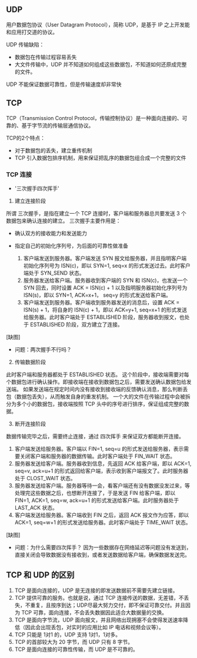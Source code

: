 ## UDP

用户数据包协议（User Datagram Protocol），简称 UDP，是基于 IP 之上开发能和应用打交道的协议。

UDP 传输缺陷：

* 数据包在传输过程容易丢失
* 大文件传输中，UDP 并不知道如何组成这些数据包，不知道如何还原成完整的文件。

UDP 不能保证数据可靠性，但是传输速度却非常快

## TCP

TCP（Transmission Control Protocol，传输控制协议）是一种面向连接的、可靠的、基于字节流的传输层通信协议。

TCP的2个特点：

* 对于数据包的丢失，建立重传机制
* TCP 引入数据包排序机制，用来保证把乱序的数据包组合成一个完整的文件

### TCP 连接

* '三次握手四次挥手'

1. 建立连接阶段

所谓 三次握手，是指在建立一个 TCP 连接时，客户端和服务器总共要发送 3 个数据包来确认连接的建立。
三次握手主要作用是：

* 确认双方的接收能力和发送能力
* 指定自己的初始化序列号，为后面的可靠性做准备

  1. 客户端发送到服务器。客户端发送 SYN 报文给服务器，并且指明客户端初始化序列号为 ISN(c)，即以 SYN=1, seq=x 的形式发送过去。此时客户端处于 SYN_SEND 状态。
  2. 服务器发送给客户端。服务器收到客户端的 SYN 和 ISN(c)，也发送一个 SYN 回去，同时设置 ACK = ISN(c) + 1 以及指明服务器初始化序列号为 ISN(s)，即以 SYN=1, ACK=x+1， seq=y 的形式发送给客户端。
  3. 客户端发送到服务器。客户端收到服务器发送的消息后，设置 ACK = ISN(s) + 1，将自身的 ISN(c) + 1，即以 ACK=y+1, seq=x+1 的形式发送给服务器。此时客户端处于 ESTABLISHED 阶段，服务器收到报文，也处于 ESTABLISHED 阶段，双方建立了连接。

[缺图]

* 问题：两次握手不行吗？

2. 传输数据阶段

此时客户端和服务器都处于 ESTABLISHED 状态。
这个阶段中，接收端需要对每个数据包进行确认操作。即接收端在接收到数据包之后，需要发送确认数据包给发送端。
如果发送端在规定时间内没有接收到接收端的反馈确认消息，那么判断丢包（数据包丢失），从而触发自身的重发机制。
一个大的文件在传输过程中会被拆分为多个小的数据包，接收端按照 TCP 头中的序号进行排序，保证组成完整的数据。

3. 断开连接阶段

数据传输完毕之后，需要终止连接，通过 四次挥手 来保证双方都能断开连接。

1. 客户端发送给服务器。客户端以 FIN=1, seq=u 的形式发送给服务器，表示需要关闭客户端和服务器的数据传输。此时客户端处于 FIN_WAIT 状态。
2. 服务器发送给客户端。服务器收到信息，先返回 ACK 给客户端，即以 ACK=1, seq=v, ack=u+1 的形式返回给客户端，表示收到客户端报文了。此时服务器处于 CLOST_WAIT 状态。
3. 服务器发送给客户端。服务器等待一会，看客户端还有没有数据没发过来，等处理完这些数据之后，也想断开连接了，于是发送 FIN 给客户端，即以 FIN=1, ACK=1, seq=w, ack=u+1 的形式发送给客户端。此时服务器处于 LAST_ACK 状态。
4. 客户端发送给服务器。客户端收到 FIN 之后，返回 ACK 报文作为应答，即以 ACK=1, seq=w+1 的形式发送给服务器。此时客户端处于 TIME_WAIT 状态。

[缺图]

* 问题：为什么需要四次挥手？
因为一些数据存在网络延迟等问题没有发送到，直接关闭会导致数据没有接收到，或者发送数据给客户端，确保数据发送完。

## TCP 和 UDP 的区别

1. TCP 是面向连接的，UDP 是无连接的即发送数据前不需要先建立链接。
2. TCP 提供可靠的服务。也就是说，通过 TCP 连接传送的数据，无差错，不丢失，不重复，且按序到达；UDP尽最大努力交付，即不保证可靠交付。并且因为 TCP 可靠，面向连接，不会丢失数据因此适合大数据量的交换。
3. TCP 是面向字节流，UDP 面向报文，并且网络出现拥塞不会使得发送速率降低（因此会出现丢包，对实时的应用比如 IP 电话和视频会议等）。
4. TCP 只能是 1对1 的，UDP 支持 1对1，1对多。
5. TCP 的首部较大为 20 字节，而 UDP 只有 8 字节。
6. TCP 是面向连接的可靠性传输，而 UDP 是不可靠的。
